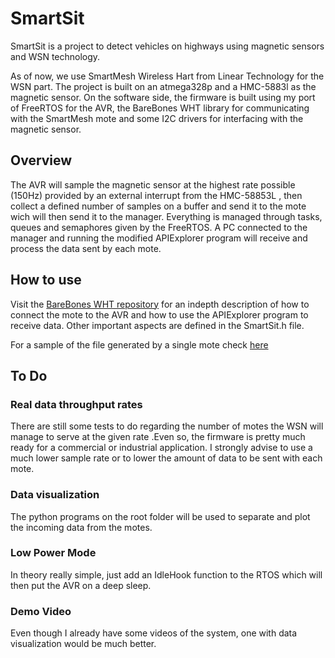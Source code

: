 # SmartSit


SmartSit is a project to detect vehicles on highways using magnetic
sensors and WSN technology.

As of now, we use SmartMesh Wireless Hart from Linear Technology for the WSN part.
The project is built on an atmega328p and  a HMC-5883l as the magnetic sensor.
On the software side, the firmware is built using my port of FreeRTOS for the 
AVR, the BareBones WHT library for communicating with the SmartMesh mote and
some I2C drivers for interfacing with the magnetic sensor.

## Overview
The AVR will sample the magnetic sensor at the highest rate possible (150Hz) 
provided by an external interrupt from the HMC-58853L , then collect a defined
number of samples on a buffer and send it to the mote wich will then send it to the manager.
Everything is managed through tasks, queues and semaphores given by the FreeRTOS.
A PC connected to the manager and running the modified APIExplorer program will
receive and process the data sent by each mote.

## How to use
Visit the [BareBones WHT repository](https://github.com/Ripagood/BareBonesWHT) 
for an indepth description of how to connect the mote to the AVR and how to use 
the APIExplorer program to receive data.
Other important aspects are defined in the SmartSit.h file.

For a sample of the file generated by a single mote check [here](https://github.com/Ripagood/SmartSit/blob/master/log1Mote5.txt)

## To Do

### Real data throughput rates
There are still some tests to do regarding the number of motes the WSN will manage
to serve at the given rate .Even so, the firmware is pretty much ready for a commercial or industrial
application. I strongly advise to use a much lower sample rate or to lower the amount
of data to be sent with each mote.

### Data visualization
The python programs on the root folder will be used to separate and plot the incoming
data from the motes.

### Low Power Mode
In theory really simple, just add an IdleHook function to the RTOS which will then 
put the AVR on a deep sleep.

### Demo Video
Even though I already have some videos of the system, one with data visualization
would be much better.







